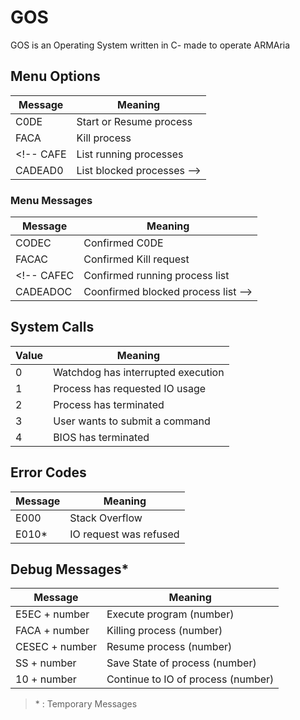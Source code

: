 # GOS
GOS is an Operating System written in C- made to operate ARMAria

## Menu Options

Message | Meaning
--- | ---
C0DE | Start or Resume process
FACA | Kill process
<!-- CAFE | List running processes
CADEAD0 | List blocked processes -->

### Menu Messages

Message | Meaning
--- | ---
CODEC | Confirmed C0DE
FACAC | Confirmed Kill request
<!-- CAFEC | Confirmed running process list
CADEADOC | Coonfirmed blocked process list -->

## System Calls

Value | Meaning
------- | ---------
0 | Watchdog has interrupted execution
1 | Process has requested IO usage
2 | Process has terminated
3 | User wants to submit a command
4 | BIOS has terminated

## Error Codes

Message | Meaning
------- | ------------
E000 | Stack Overflow
E010* | IO request was refused

## Debug Messages*

Message | Meaning
------- | ------------
E5EC + number | Execute program (number)
FACA + number | Killing process (number)
CESEC + number | Resume process (number)
SS + number | Save State of process (number)
10 + number | Continue to IO of process (number)


> \* : Temporary Messages